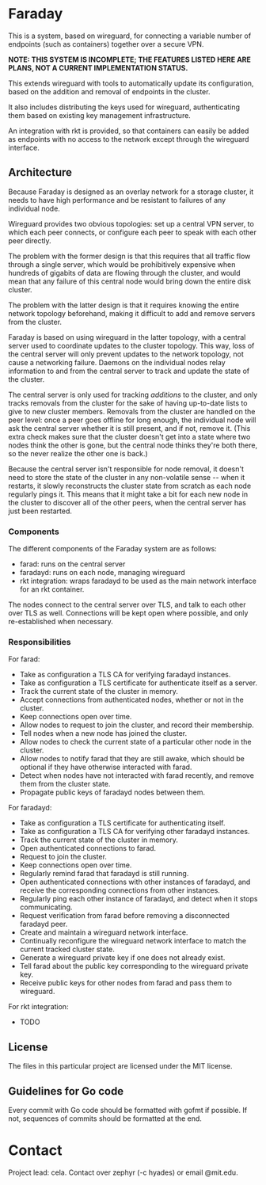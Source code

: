 # Faraday

This is a system, based on wireguard, for connecting a variable number of
endpoints (such as containers) together over a secure VPN.

**NOTE: THIS SYSTEM IS INCOMPLETE; THE FEATURES LISTED HERE ARE PLANS, NOT A
CURRENT IMPLEMENTATION STATUS.**

This extends wireguard with tools to automatically update its configuration,
based on the addition and removal of endpoints in the cluster.

It also includes distributing the keys used for wireguard, authenticating them
based on existing key management infrastructure.

An integration with rkt is provided, so that containers can easily be added as
endpoints with no access to the network except through the wireguard interface.

## Architecture

Because Faraday is designed as an overlay network for a storage cluster, it
needs to have high performance and be resistant to failures of any individual
node.

Wireguard provides two obvious topologies: set up a central VPN server, to
which each peer connects, or configure each peer to speak with each other peer
directly.

The problem with the former design is that this requires that all traffic flow
through a single server, which would be prohibitively expensive when hundreds
of gigabits of data are flowing through the cluster, and would mean that any
failure of this central node would bring down the entire disk cluster.

The problem with the latter design is that it requires knowing the entire
network topology beforehand, making it difficult to add and remove servers from
the cluster.

Faraday is based on using wireguard in the latter topology, with a central
server used to coordinate updates to the cluster topology. This way, loss of
the central server will only prevent updates to the network topology, not cause
a networking failure. Daemons on the individual nodes relay information to and
from the central server to track and update the state of the cluster.

The central server is only used for tracking *additions* to the cluster, and
only tracks removals from the cluster for the sake of having up-to-date lists
to give to new cluster members. Removals from the cluster are handled on the
peer level: once a peer goes offline for long enough, the individual node will
ask the central server whether it is still present, and if not, remove it.
(This extra check makes sure that the cluster doesn't get into a state where
two nodes think the other is gone, but the central node thinks they're both
there, so the never realize the other one is back.)

Because the central server isn't responsible for node removal, it doesn't need
to store the state of the cluster in any non-volatile sense -- when it
restarts, it slowly reconstructs the cluster state from scratch as each node
regularly pings it. This means that it might take a bit for each new node in
the cluster to discover all of the other peers, when the central server has
just been restarted.

### Components

The different components of the Faraday system are as follows:

  * farad: runs on the central server
  * faradayd: runs on each node, managing wireguard
  * rkt integration: wraps faradayd to be used as the main network interface
    for an rkt container.

The nodes connect to the central server over TLS, and talk to each other over
TLS as well. Connections will be kept open where possible, and only
re-established when necessary.

### Responsibilities

For farad:

  * Take as configuration a TLS CA for verifying faradayd instances.
  * Take as configuration a TLS certificate for authenticate itself as a
    server.
  * Track the current state of the cluster in memory.
  * Accept connections from authenticated nodes, whether or not in the cluster.
  * Keep connections open over time.
  * Allow nodes to request to join the cluster, and record their membership.
  * Tell nodes when a new node has joined the cluster.
  * Allow nodes to check the current state of a particular other node in the
    cluster.
  * Allow nodes to notify farad that they are still awake, which should be
    optional if they have otherwise interacted with farad.
  * Detect when nodes have not interacted with farad recently, and remove them
    from the cluster state.
  * Propagate public keys of faradayd nodes between them.

For faradayd:

  * Take as configuration a TLS certificate for authenticating itself.
  * Take as configuration a TLS CA for verifying other faradayd instances.
  * Track the current state of the cluster in memory.
  * Open authenticated connections to farad.
  * Request to join the cluster.
  * Keep connections open over time.
  * Regularly remind farad that faradayd is still running.
  * Open authenticated connections with other instances of faradayd, and
    receive the corresponding connections from other instances.
  * Regularly ping each other instance of faradayd, and detect when it stops
    communicating.
  * Request verification from farad before removing a disconnected faradayd
    peer.
  * Create and maintain a wireguard network interface.
  * Continually reconfigure the wireguard network interface to match the
    current tracked cluster state.
  * Generate a wireguard private key if one does not already exist.
  * Tell farad about the public key corresponding to the wireguard private key.
  * Receive public keys for other nodes from farad and pass them to wireguard.

For rkt integration:

  * TODO

## License

The files in this particular project are licensed under the MIT license.

## Guidelines for Go code

Every commit with Go code should be formatted with gofmt if possible. If not,
sequences of commits should be formatted at the end.

# Contact

Project lead: cela. Contact over zephyr (-c hyades) or email @mit.edu.
